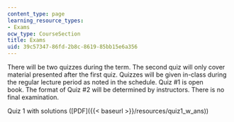 ```yaml
---
content_type: page
learning_resource_types:
- Exams
ocw_type: CourseSection
title: Exams
uid: 39c57347-86fd-2b8c-8619-85bb15e6a356
---
```


There will be two quizzes during the term. The second quiz will only cover material presented after the first quiz. Quizzes will be given in-class during the regular lecture period as noted in the schedule. Quiz #1 is open book. The format of Quiz #2 will be determined by instructors. There is no final examination.

Quiz 1 with solutions ([PDF]({{< baseurl >}}/resources/quiz1_w_ans))